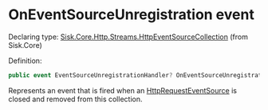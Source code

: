 <!--

Copyrights 2023 Sisk Framework - CypherPotato
Published under MIT license

!!! DO NOT EDIT THIS FILE !!!
This file was generated by a tool in the Sisk package. To edit the information in this documentation,
edit the XML documentation present in the Sisk source code.

-->


# OnEventSourceUnregistration event

Declaring type: [Sisk.Core.Http.Streams.HttpEventSourceCollection](/spec/Sisk.Core.Http.Streams.HttpEventSourceCollection.md) (from Sisk.Core)


Definition:

```cs
public event EventSourceUnregistrationHandler? OnEventSourceUnregistration;
```

Represents an event that is fired when an <a href="/spec/Sisk.Core.Http.Streams.HttpRequestEventSource.md">HttpRequestEventSource</a> is closed and removed from this collection.

